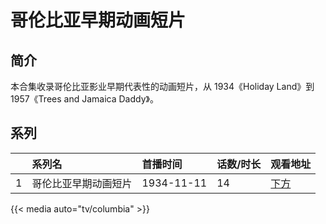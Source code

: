 # 哥伦比亚早期动画短片


## 简介


本合集收录哥伦比亚影业早期代表性的动画短片，从 1934《Holiday Land》到 1957《Trees and Jamaica Daddy》。

## 系列

|     |   系列名   |   首播时间  | 话数/时长  | 观看地址 |
|:---  |:------    |:----      |:---       |:---  |
| 1 | 哥伦比亚早期动画短片 | 1934-11-11 | 14 | [下方](#id-1)  |



{{< media auto="tv/columbia" >}}


